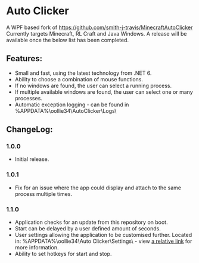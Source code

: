 # Auto Clicker

A WPF based fork of https://github.com/smith-j-travis/MinecraftAutoClicker
Currently targets Minecraft, RL Craft and Java Windows.
A release will be available once the below list has been completed.

## Features:

* Small and fast, using the latest technology from .NET 6.
* Ability to choose a combination of mouse functions.
* If no windows are found, the user can select a running process.
* If multiple available windows are found, the user can select one or many processes.
* Automatic exception logging - can be found in %APPDATA%\oollie34\AutoClicker\Logs\

## ChangeLog:

### 1.0.0

* Initial release.

### 1.0.1

* Fix for an issue where the app could display and attach to the same process multiple times.

### 1.1.0

* Application checks for an update from this repository on boot.
* Start can be delayed by a user defined amount of seconds.
* User settings allowing the application to be customised further. Located in: %APPDATA%\oollie34\Auto Clicker\Settings\ - view [a relative link](Settings.md) for more information.
* Ability to set hotkeys for start and stop.
